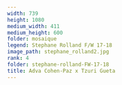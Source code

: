 ```yaml
---
width: 739
height: 1080
medium_width: 411
medium_height: 600
folder: mosaique
legend: Stephane Rolland F/W 17-18
image_path: stephane_rolland2.jpg
rank: 4
folder: stephane-rolland-FW-17-18
title: Adva Cohen-Paz x Tzuri Gueta
---
```

